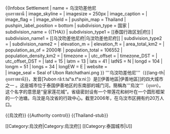 {{Infobox Settlement
| name = 乌汶叻差他尼<br />อุบลราชธานี
| image_skyline =
| imagesize = 250px
| image_caption = 
| image_flag = 
| image_shield = 
| pushpin_map = Thailand
| pushpin_label_position = bottom
| subdivision_type = 国家
| subdivision_name = {{THA}}
| subdivision_type1 = [[泰国行政区划|府]]
| subdivision_name1 = [[乌汶叻差他尼府|乌汶叻差他尼府]]
| subdivision_type2 = 
| subdivision_name2 = 
| elevation_m = 
| elevation_ft = 
| area_total_km2 = 
| population_as_of = 2000年
| population_total = 106552
| population_density_km2 = 
| timezone = 
| utc_offset = 
| timezone_DST = 
| utc_offset_DST = 
| latd = 15
| latm = 13
| lats = 41
| latNS = N
| longd = 104
| longm = 51
| longs = 34
| longEW = E
| website =  
| image_seal = Seal of Ubon Ratchathani.png
}}
'''乌汶叻差他尼'''（{{lang-th|อุบลราชธานี}}，发音[ʔubon râːt.tɕʰa.tʰaːniː]）是[[伊善地區|伊善地區]]的四大城市之一 。这座城市位于泰国伊善地区的东南部的城门河。簡稱為'''烏汶'''（อุบลฯ）。这个名字的意思是“皇家莲花城”。省级密封设有一个带莲花和树叶在一个圆形框架的一个池塘。乌汶是乌汶省的行政中心。截至2006年，在乌汶市区拥有约20万人口。

{{烏汶府}}
{{Authority control}}
{{Thailand-stub}}

[[Category:烏汶府|Category:烏汶府]]
[[Category:泰国城市|U]]